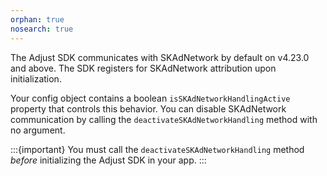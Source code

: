 ```yaml
---
orphan: true
nosearch: true
---
```


The Adjust SDK communicates with SKAdNetwork by default on v4.23.0 and above. The SDK registers for SKAdNetwork attribution upon initialization.

Your config object contains a boolean `isSKAdNetworkHandlingActive` property that controls this behavior. You can disable SKAdNetwork communication by calling the `deactivateSKAdNetworkHandling` method with no argument.

:::{important}
You must call the `deactivateSKAdNetworkHandling` method *before* initializing the Adjust SDK in your app.
:::
